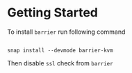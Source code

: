 # Getting Started

To install `barrier` run following command
```

snap install --devmode barrier-kvm

```

Then disable `ssl` check from `barrier`
